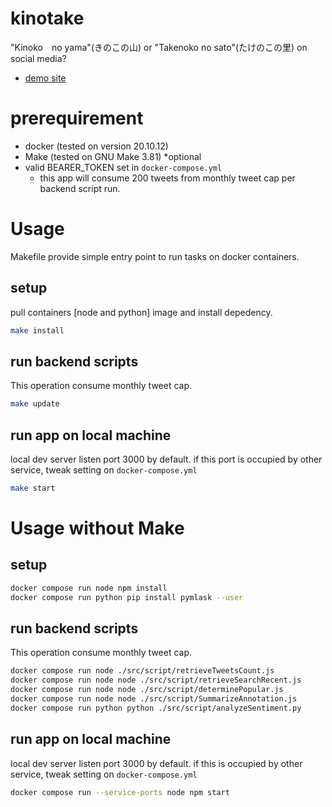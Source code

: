 # kinotake
"Kinoko　no yama"(きのこの山) or "Takenoko no sato"(たけのこの里) on social media?

- [demo site](https://yandod.github.io/kinotake/)

# prerequirement 

- docker (tested on version 20.10.12)
- Make (tested on GNU Make 3.81) *optional
- valid BEARER_TOKEN set in `docker-compose.yml`
  - this app will consume 200 tweets from monthly tweet cap per backend script run.

# Usage

Makefile provide simple entry point to run tasks on docker containers.

## setup

pull containers [node and python] image and install depedency.

```sh
make install
```
## run backend scripts

This operation consume monthly tweet cap.

```sh
make update
```

## run app on local machine

local dev server listen port 3000 by default. if this port is occupied by other service, tweak setting on `docker-compose.yml`

```sh
make start
```

# Usage without Make

## setup

```sh
docker compose run node npm install
docker compose run python pip install pymlask --user
```
## run backend scripts

This operation consume monthly tweet cap.

```sh
docker compose run node ./src/script/retrieveTweetsCount.js
docker compose run node node ./src/script/retrieveSearchRecent.js
docker compose run node node ./src/script/determinePopular.js
docker compose run node node ./src/script/SummarizeAnnotation.js
docker compose run python python ./src/script/analyzeSentiment.py
```

## run app on local machine

local dev server listen port 3000 by default. if this is occupied by other service, tweak setting on `docker-compose.yml`

```sh
docker compose run --service-ports node npm start
```

